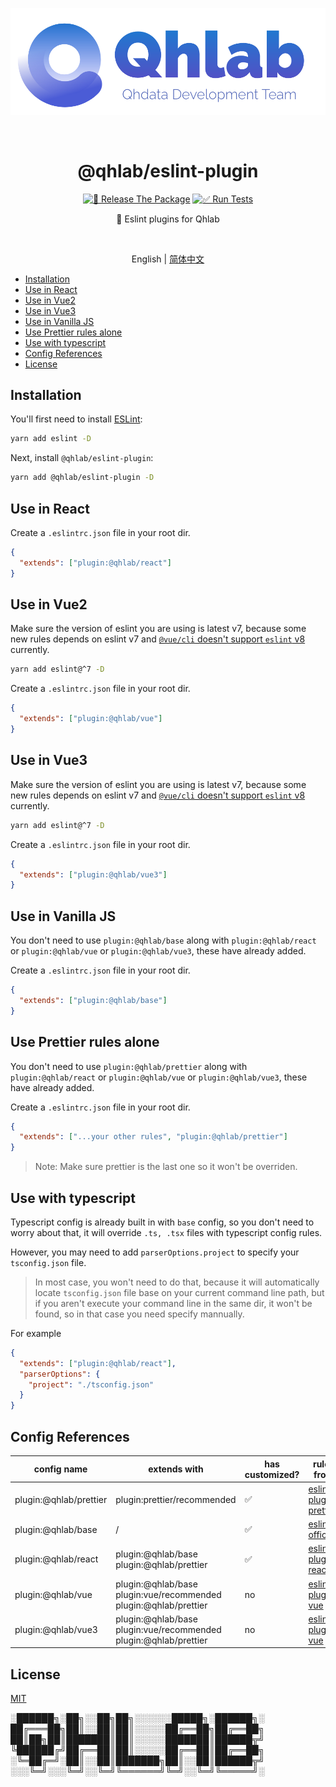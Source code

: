 <p align="center">
  <img src="logo-medium.png" alt="logo" width="550px" />
</p>

<br />
<h1 align="center">@qhlab/eslint-plugin</h1>

<p align="center">
  <a href="https://github.com/iamyoki/qhlab-eslint-plugin/actions/workflows/release.yml"><img src="https://github.com/iamyoki/qhlab-eslint-plugin/actions/workflows/release.yml/badge.svg?branch=main" alt="🚀 Release The Package"></a>
  <a href="https://github.com/iamyoki/qhlab-eslint-plugin/actions/workflows/test.yml"><img src="https://github.com/iamyoki/qhlab-eslint-plugin/actions/workflows/test.yml/badge.svg" alt="✅ Run Tests"></a>
</p>

<p align="center">🧪 Eslint plugins for Qhlab</p>
<br />

<p align="center">
  English | <a href="README-zh_CN.md">简体中文</a>
</p>

- [Installation](#installation)
- [Use in React](#use-in-react)
- [Use in Vue2](#use-in-vue2)
- [Use in Vue3](#use-in-vue3)
- [Use in Vanilla JS](#use-in-vanilla-js)
- [Use Prettier rules alone](#use-prettier-rules-alone)
- [Use with typescript](#use-with-typescript)
- [Config References](#config-references)
- [License](#license)

## Installation

You'll first need to install [ESLint](https://eslint.org/):

```sh
yarn add eslint -D
```

Next, install `@qhlab/eslint-plugin`:

```sh
yarn add @qhlab/eslint-plugin -D
```

## Use in React

Create a `.eslintrc.json` file in your root dir.

```json
{
  "extends": ["plugin:@qhlab/react"]
}
```

## Use in Vue2

Make sure the version of eslint you are using is latest v7, because some new rules depends on eslint v7 and [`@vue/cli` doesn't support `eslint` v8](https://github.com/vuejs/vue-cli/issues/6759) currently.

```sh
yarn add eslint@^7 -D
```

Create a `.eslintrc.json` file in your root dir.

```json
{
  "extends": ["plugin:@qhlab/vue"]
}
```

## Use in Vue3

Make sure the version of eslint you are using is latest v7, because some new rules depends on eslint v7 and [`@vue/cli` doesn't support `eslint` v8](https://github.com/vuejs/vue-cli/issues/6759) currently.

```sh
yarn add eslint@^7 -D
```

Create a `.eslintrc.json` file in your root dir.

```json
{
  "extends": ["plugin:@qhlab/vue3"]
}
```

## Use in Vanilla JS

You don't need to use `plugin:@qhlab/base` along with `plugin:@qhlab/react` or `plugin:@qhlab/vue` or `plugin:@qhlab/vue3`, these have already added.

Create a `.eslintrc.json` file in your root dir.

```json
{
  "extends": ["plugin:@qhlab/base"]
}
```

## Use Prettier rules alone

You don't need to use `plugin:@qhlab/prettier` along with `plugin:@qhlab/react` or `plugin:@qhlab/vue` or `plugin:@qhlab/vue3`, these have already added.

Create a `.eslintrc.json` file in your root dir.

```json
{
  "extends": ["...your other rules", "plugin:@qhlab/prettier"]
}
```

> Note: Make sure prettier is the last one so it won't be overriden.

## Use with typescript

Typescript config is already built in with `base` config, so you don't need to worry about that, it will override `.ts, .tsx` files with typescript config rules.

However, you may need to add `parserOptions.project` to specify your `tsconfig.json` file.
> In most case, you won't need to do that, because it will automatically locate `tsconfig.json` file base on your current command line path, but if you aren't execute your command line in the same dir, it won't be found, so in that case you need specify mannually.

For example

```json
{
  "extends": ["plugin:@qhlab/react"],
  "parserOptions": {
    "project": "./tsconfig.json"
  }
}
```

## Config References

| config name            | extends with                                                                   | has customized? | rules **from**                                                                   |
| ---------------------- | ------------------------------------------------------------------------------ | --------------- | ---------------------------------------------------------------------------- |
| plugin:@qhlab/prettier | plugin:prettier/recommended                                                    | ✅               | [eslint-plugin-prettier](https://github.com/prettier/eslint-plugin-prettier) |
| plugin:@qhlab/base     | /                                                                              | ✅               | [eslint official](https://eslint.org/docs/rules/)                            |
| plugin:@qhlab/react    | plugin:@qhlab/base <br /> plugin:@qhlab/prettier                               | ✅               | [eslint-plugin-react](https://github.com/yannickcr/eslint-plugin-react)      |
| plugin:@qhlab/vue      | plugin:@qhlab/base <br /> plugin:vue/recommended <br /> plugin:@qhlab/prettier | no              | [eslint-plugin-vue](https://github.com/vuejs/eslint-plugin-vue)              |
| plugin:@qhlab/vue3     | plugin:@qhlab/base <br /> plugin:vue/recommended <br /> plugin:@qhlab/prettier | no              | [eslint-plugin-vue](https://github.com/vuejs/eslint-plugin-vue)              |

## License

[MIT](https://choosealicense.com/licenses/mit/)

░██████╗░██╗░░██╗██╗░░░░░░█████╗░██████╗░
██╔═══██╗██║░░██║██║░░░░░██╔══██╗██╔══██╗
██║██╗██║███████║██║░░░░░███████║██████╦╝
╚██████╔╝██╔══██║██║░░░░░██╔══██║██╔══██╗
░╚═██╔═╝░██║░░██║███████╗██║░░██║██████╦╝
░░░╚═╝░░░╚═╝░░╚═╝╚══════╝╚═╝░░╚═╝╚═════╝░
